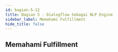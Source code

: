 ```yaml
---
id: bagian-5-12
title: Bagian 5 - Dialogflow Sebagai NLP Engine
sidebar_label: Memahami Fulfillment
hide_title: false
---
```

## Memahami Fulfillment
